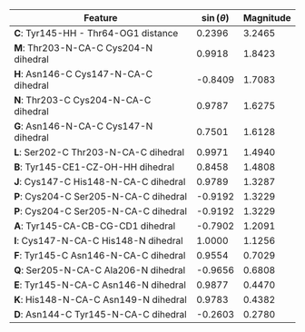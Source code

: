 | Feature | $\sin \left( \theta \right)$ | Magnitude |
|---------|------------|-----------|
| **C**: Tyr145-HH - Thr64-OG1 distance | 0.2396 | 3.2465 |
| **M**: Thr203-N-CA-C Cys204-N dihedral | 0.9918 | 1.8423 |
| **H**: Asn146-C Cys147-N-CA-C dihedral | -0.8409 | 1.7083 |
| **N**: Thr203-C Cys204-N-CA-C dihedral | 0.9787 | 1.6275 |
| **G**: Asn146-N-CA-C Cys147-N dihedral | 0.7501 | 1.6128 |
| **L**: Ser202-C Thr203-N-CA-C dihedral | 0.9971 | 1.4940 |
| **B**: Tyr145-CE1-CZ-OH-HH dihedral | 0.8458 | 1.4808 |
| **J**: Cys147-C His148-N-CA-C dihedral | 0.9789 | 1.3287 |
| **P**: Cys204-C Ser205-N-CA-C dihedral | -0.9192 | 1.3229 |
| **P**: Cys204-C Ser205-N-CA-C dihedral | -0.9192 | 1.3229 |
| **A**: Tyr145-CA-CB-CG-CD1 dihedral | -0.7902 | 1.2091 |
| **I**: Cys147-N-CA-C His148-N dihedral | 1.0000 | 1.1256 |
| **F**: Tyr145-C Asn146-N-CA-C dihedral | 0.9554 | 0.7029 |
| **Q**: Ser205-N-CA-C Ala206-N dihedral | -0.9656 | 0.6808 |
| **E**: Tyr145-N-CA-C Asn146-N dihedral | 0.9877 | 0.4470 |
| **K**: His148-N-CA-C Asn149-N dihedral | 0.9783 | 0.4382 |
| **D**: Asn144-C Tyr145-N-CA-C dihedral | -0.2603 | 0.2780 |
